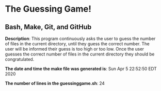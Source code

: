 # The Guessing Game!
## Bash, Make, Git, and GitHub
**Description**: This program continuously asks the user to guess the number of files in the current 
directory, until they guess the correct number. The user will be informed their guess is too high or too 
low. Once the user guesses the correct number of files in the current directory they should be congratulated.

**The date and time the make file was generated is**: 
Sun Apr  5 22:52:50 EDT 2020

**The number of lines in the guessinggame.sh**: 
24
